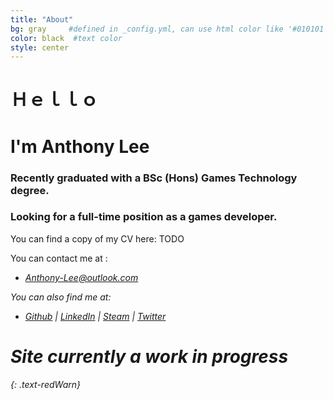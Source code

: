 ```yaml
---
title: "About"
bg: gray     #defined in _config.yml, can use html color like '#010101'
color: black  #text color
style: center
---
```

<!--
<h1>
  <div class="subtlecircle sectiondivider-big"> 
			<i class="fa fa-circle  fa-stack-2x text-blackHead"></i>
			<i class="fa fa-lemon-o fa-stack-1x text-white"></i>
    </div>
	  <span class="inlineblock">Hello, I'm Anthony Lee</span>
</h1>
-->

<!--
<div style="text-align: right;">
	<div class="row half column">
		<span class="fa-stack" style="font-size:70px;">
			<i class="fa fa-circle  fa-stack-2x text-blackHead"></i>
			<i class="fa fa-lemon-o fa-stack-1x text-white"></i>
		</span>
	</div>
	<div class="row half column">	
			<h1 style="text-align:left">
				I'm Anthony Lee
			</h1>		
	</div>
</div>
-->

<div class="fa-stack" style="font-size:70px;">
	<i class="fa fa-circle  fa-stack-2x text-blackHead"></i>
	<i class="fa fa-lemon-o fa-stack-1x text-white"></i>
</div>

# __Ｈｅｌｌｏ__


# I'm Anthony Lee


### Recently graduated with a BSc (Hons) Games Technology degree. 


### Looking for a full-time position as a games developer.

<!--
Welcome to my portfolio site. Projects are listed in reverse chronological order.
-->

You can find a copy of my CV here: TODO


You can contact me at : 


* <i class="fa fa-envelope-square text-grey"> [Anthony-Lee@outlook.com](mailto:Anthony-Lee@outlook.com)


You can also find me at:

* <i class="fa fa-github-square text-grey"> [Github](https://github.com/Teh-Lemon) | <i class="fa fa-linkedin-square text-grey"> [LinkedIn](http://www.linkedin.com/profile/view?id=160883730) | <i class="fa fa-steam-square text-grey"> [Steam](http://steamcommunity.com/id/teh_lemon) | <i class="fa fa-twitter-square text-grey"> [Twitter](https://twitter.com/tehlemon)

<!--
* <i class="fa fa-github-square text-grey"> GitHub: [https://github.com/Teh-Lemon](https://github.com/Teh-Lemon)
* <i class="fa fa-linkedin-square text-grey"> LinkedIn: [http://www.linkedin.com/profile/view?id=160883730](http://www.linkedin.com/profile/view?id=160883730)
* <i class="fa fa-steam-square text-grey"> Steam: [http://steamcommunity.com/id/teh_lemon](http://steamcommunity.com/id/teh_lemon)
* <i class="fa fa-twitter-square text-grey"> Twitter: [https://twitter.com/tehlemon](https://twitter.com/tehlemon)
-->
  
  
# Site currently a work in progress
{: .text-redWarn}




